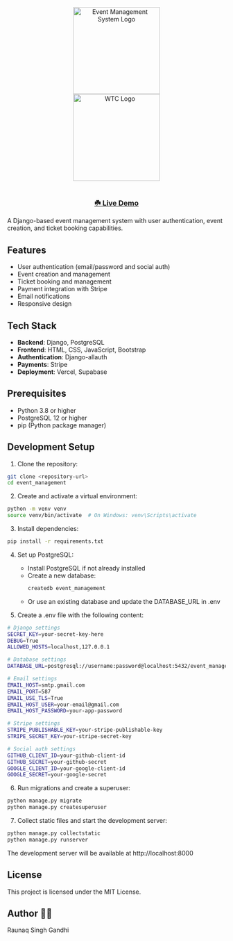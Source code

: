 <div align="center">
  <a href="https://whats-the-craic.vercel.app" target="_blank">
    <img src="event_management/staticfiles/icon/ms-icon-310x310.png" alt="Event Management System Logo" width="200">
  </a>
  <br>
  <a href="https://whats-the-craic.vercel.app" target="_blank">
    <img src="event_management/staticfiles/icon/wtc-logo.png" alt="WTC Logo" width="200">
  </a>
  <br><br>
  <h3>
    <a href="https://whats-the-craic.vercel.app" target="_blank">☘️ Live Demo</a>
  </h3>
</div>

A Django-based event management system with user authentication, event creation, and ticket booking capabilities.

## Features

- User authentication (email/password and social auth)
- Event creation and management
- Ticket booking and management
- Payment integration with Stripe
- Email notifications
- Responsive design

## Tech Stack

- **Backend**: Django, PostgreSQL
- **Frontend**: HTML, CSS, JavaScript, Bootstrap
- **Authentication**: Django-allauth
- **Payments**: Stripe
- **Deployment**: Vercel, Supabase

## Prerequisites

- Python 3.8 or higher
- PostgreSQL 12 or higher
- pip (Python package manager)

## Development Setup

1. Clone the repository:
```bash
git clone <repository-url>
cd event_management
```

2. Create and activate a virtual environment:
```bash
python -m venv venv
source venv/bin/activate  # On Windows: venv\Scripts\activate
```

3. Install dependencies:
```bash
pip install -r requirements.txt
```

4. Set up PostgreSQL:
   - Install PostgreSQL if not already installed
   - Create a new database:
     ```bash
     createdb event_management
     ```
   - Or use an existing database and update the DATABASE_URL in .env

5. Create a .env file with the following content:
```bash
# Django settings
SECRET_KEY=your-secret-key-here
DEBUG=True
ALLOWED_HOSTS=localhost,127.0.0.1

# Database settings
DATABASE_URL=postgresql://username:password@localhost:5432/event_management

# Email settings
EMAIL_HOST=smtp.gmail.com
EMAIL_PORT=587
EMAIL_USE_TLS=True
EMAIL_HOST_USER=your-email@gmail.com
EMAIL_HOST_PASSWORD=your-app-password

# Stripe settings
STRIPE_PUBLISHABLE_KEY=your-stripe-publishable-key
STRIPE_SECRET_KEY=your-stripe-secret-key

# Social auth settings
GITHUB_CLIENT_ID=your-github-client-id
GITHUB_SECRET=your-github-secret
GOOGLE_CLIENT_ID=your-google-client-id
GOOGLE_SECRET=your-google-secret
```

6. Run migrations and create a superuser:
```bash
python manage.py migrate
python manage.py createsuperuser
```

7. Collect static files and start the development server:
```bash
python manage.py collectstatic
python manage.py runserver
```

The development server will be available at http://localhost:8000

## License

This project is licensed under the MIT License.

## Author 👨‍💻

Raunaq Singh Gandhi 